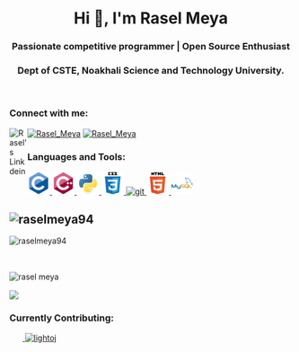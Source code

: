 
<h1 align="center">Hi 👋, I'm Rasel Meya</h1>
<h3 align="center">Passionate competitive programmer | Open Source Enthusiast</h3>
<h3 align="center" >Dept of CSTE, Noakhali Science and Technology University.</h3>
<br>
<h3 align="left">Connect with me:</h3>
<p align="left">
 <a href="https://linkedin.com/in/raselmeya" target="blank"> <img align="left" alt="Rasel's Linkdein" width="32px" src="https://cdn.jsdelivr.net/npm/simple-icons@v5/icons/linkedin.svg" />
</a>
<a href="https://www.codechef.com/users/rasel_mia" target="blank"><img align="center" src="https://cdn.jsdelivr.net/npm/simple-icons@3.1.0/icons/codechef.svg" alt="Rasel_Meya" height="30" width="40" /></a>
<a href="https://codeforces.com/profile/RASEL_MEYA" target="blank"><img align="center" src="https://cdn.jsdelivr.net/npm/simple-icons@3.0.1/icons/codeforces.svg" alt="Rasel_Meya" height="30" width="40" /></a>
</p>

<h3 align="left">Languages and Tools:</h3>
<p align="left"> <a href="https://www.cprogramming.com/" target="_blank"> <img src="https://raw.githubusercontent.com/devicons/devicon/master/icons/c/c-original.svg" alt="c" width="40" height="40"/> </a> <a href="https://www.w3schools.com/cpp/" target="_blank"> <img src="https://raw.githubusercontent.com/devicons/devicon/master/icons/cplusplus/cplusplus-original.svg" alt="cplusplus" width="40" height="40"/> </a>
  <a href="https://www.w3schools.com/python/" target="_blank"> <img src="https://raw.githubusercontent.com/devicons/devicon/master/icons/python/python-original.svg" alt="python" width="40" height="40"/> </a><a href="https://www.w3schools.com/css/" target="_blank"> <img src="https://raw.githubusercontent.com/devicons/devicon/master/icons/css3/css3-original-wordmark.svg" alt="css3" width="40" height="40"/> </a> <a href="https://git-scm.com/" target="_blank"> <img src="https://www.vectorlogo.zone/logos/git-scm/git-scm-icon.svg" alt="git" width="40" height="40"/> </a> <a href="https://www.w3.org/html/" target="_blank"> <img src="https://raw.githubusercontent.com/devicons/devicon/master/icons/html5/html5-original-wordmark.svg" alt="html5" width="40" height="40"/> </a> <a href="https://www.mysql.com/" target="_blank"> <img src="https://raw.githubusercontent.com/devicons/devicon/master/icons/mysql/mysql-original-wordmark.svg" alt="mysql" width="40" height="40"/> </a> </p>
<h2><img align="" src="https://github-readme-stats.vercel.app/api?username=raselmeya94&show_icons=true&&theme=radical" alt="raselmeya94" /></h2>
<p><img align="" src="https://github-readme-stats.vercel.app/api/top-langs?username=raselmeya94&show_icons=true&locale=en&layout=compact" alt="raselmeya94" /></p><br>
<p><img align="center" src="https://github-readme-streak-stats.herokuapp.com/?user=raselmeya94&" alt="rasel meya" /></p>
<p><img align="center" src="https://github-profile-trophy.vercel.app/?username=raselmeya94&theme=dracula"/></p>
<h3 align=" ">Currently Contributing:</h3>
&nbsp;&nbsp;&nbsp;&nbsp;&nbsp;&nbsp;<a href="https://github.com/lightoj-dev/problem-tutorials" target="_blank"> <img src="https://static.lightoj.com/assets/loj-logo-inverted.png" alt="lightoj" width="60" height="30"/>

